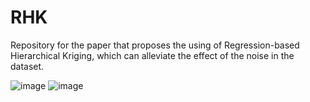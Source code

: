 # RHK
Repository for the paper that proposes the using of Regression-based Hierarchical Kriging, which can alleviate the effect of the noise in the dataset.

![image](https://github.com/sunwoong-yang/SubDamian/assets/65647892/f48685e0-833d-4e17-9722-c3ec527d3846)
![image](https://github.com/sunwoong-yang/SubDamian/assets/65647892/8ed203be-2797-4d2c-8480-0495b9f02311)
